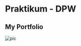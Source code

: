 # Praktikum - DPW

## My Portfolio
![pic](https://user-images.githubusercontent.com/57904667/139593874-a22508e5-3684-41d3-8df2-db54d5ce014c.png)
